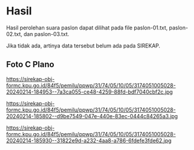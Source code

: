 # Hasil

Hasil perolehan suara paslon dapat dilihat pada file paslon-01.txt, paslon-02.txt, dan paslon-03.txt.

Jika tidak ada, artinya data tersebut belum ada pada SIREKAP.

## Foto C Plano

https://sirekap-obj-formc.kpu.go.id/84f5/pemilu/ppwp/31/74/05/10/05/3174051005028-20240214-184953--7a3ca055-ce48-4259-88fd-bdf7040cbf2c.jpg

https://sirekap-obj-formc.kpu.go.id/84f5/pemilu/ppwp/31/74/05/10/05/3174051005028-20240214-185802--d9be7549-047e-440e-83ec-0444c84265a3.jpg

https://sirekap-obj-formc.kpu.go.id/84f5/pemilu/ppwp/31/74/05/10/05/3174051005028-20240214-185930--31822e9d-a232-4aa8-a786-6fdefe3fde62.jpg
